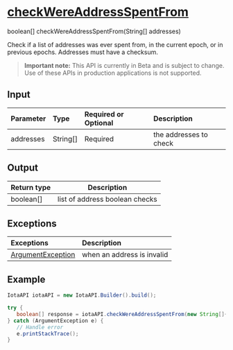 
# [checkWereAddressSpentFrom](https://github.com/iotaledger/iota-java/blob/master/jota/src/main/java/org/iota/jota/IotaAPI.java#L948)
 boolean[] checkWereAddressSpentFrom(String[] addresses)

Check if a list of addresses was ever spent from, in the current epoch, or in previous epochs. Addresses must have a checksum.
> **Important note:** This API is currently in Beta and is subject to change. Use of these APIs in production applications is not supported.

## Input
| Parameter       | Type | Required or Optional | Description |
|:---------------|:--------|:--------| :--------|
| addresses | String[] | Required | the addresses to check |
    
## Output
| Return type | Description |
|--|--|
| boolean[]  | list of address boolean checks |

## Exceptions
| Exceptions     | Description |
|:---------------|:--------|
| [ArgumentException](https://github.com/iotaledger/iota-java/blob/master/jota/src/main/java/org/iota/jota/error/ArgumentException.java) | when an address is invalid |


 ## Example
 
 ```Java
 IotaAPI iotaAPI = new IotaAPI.Builder().build();

try { 
    boolean[] response = iotaAPI.checkWereAddressSpentFrom(new String[]{"LFR9BZETOYCK99HAUF9QCKHNFKWRSGMUSWCBES99LBQNLA9FPZHZWOXALDUYBUUYSSCVECENJXIKVKFOT", "RUIZBLTGKNUQN9K9MFTODKMM9VXLKWAHVYATRFIC9COFBMXO9POVTRVBSZAEICJSFFAHWZLPMU9AEWKIE"});
} catch (ArgumentException e) { 
    // Handle error
    e.printStackTrace(); 
}
 ```
